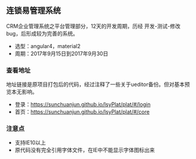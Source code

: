## 连锁易管理系统

CRM企业管理系统之平台管理部分，12天的开发周期，历经
开发-测试-修改bug，后形成较为完善的系统。

- 选型：angular4，material2
- 周期：2017年9月15日到2017年9月30日

### 查看地址

地址链接是原项目打包后的代码，经过注释了一些关于ueditor备份。但对基本预览本无影响。

- 登录：https://sunchuanjun.github.io/lsyPlat/plat/#/login
- 首页：https://sunchuanjun.github.io/lsyPlat/plat/#/core

### 注意点

- 支持IE10以上
- 原代码没有完全引用字体文件，在IE中不能显示字体图标出来